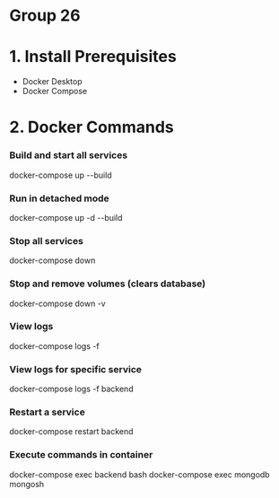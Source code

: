 # Group 26

# 1. Install Prerequisites
- Docker Desktop
- Docker Compose

# 2. Docker Commands

### Build and start all services
docker-compose up --build

### Run in detached mode
docker-compose up -d --build

### Stop all services
docker-compose down

### Stop and remove volumes (clears database)
docker-compose down -v

### View logs
docker-compose logs -f

### View logs for specific service
docker-compose logs -f backend

### Restart a service
docker-compose restart backend

### Execute commands in container
docker-compose exec backend bash
docker-compose exec mongodb mongosh
